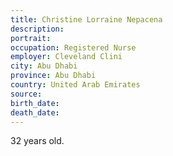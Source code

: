 ```yaml
---
title: Christine Lorraine Nepacena
description: 
portrait: 
occupation: Registered Nurse
employer: Cleveland Clini
city: Abu Dhabi
province: Abu Dhabi
country: United Arab Emirates
source: 
birth_date: 
death_date: 
---
```


32 years old.